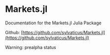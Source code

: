 # Markets.jl

Documentation for the Markets.jl Julia Package

Github: [https://github.com/sylvaticus/Markets.jl](https://github.com/sylvaticus/Markets.jl)


Warning: prealpha status